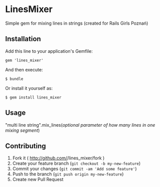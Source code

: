 # LinesMixer

Simple gem for mixing lines in strings (created for Rails Girls Poznań)

## Installation

Add this line to your application's Gemfile:

    gem 'lines_mixer'

And then execute:

    $ bundle

Or install it yourself as:

    $ gem install lines_mixer

## Usage

"multi
line
string".mix\_lines(_optional parameter of how many lines in one mixing segment_)

## Contributing

1. Fork it ( http://github.com/<my-github-username>/lines_mixer/fork )
2. Create your feature branch (`git checkout -b my-new-feature`)
3. Commit your changes (`git commit -am 'Add some feature'`)
4. Push to the branch (`git push origin my-new-feature`)
5. Create new Pull Request
